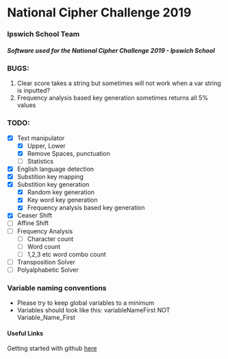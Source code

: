 # National Cipher Challenge 2019
### Ipswich School Team
##### Software used for the National Cipher Challenge 2019 - Ipswich School

### BUGS:
1. Clear score takes a string but sometimes will not work when a var string is inputted? 
2. Frequency analysis based key generation sometimes returns all 5% values

### TODO:
- [x] Text manipulator
  - [x] Upper, Lower
  - [x] Remove Spaces, punctuation
  - [ ] Statistics
- [x] English language detection
- [x] Substition key mapping
- [x] Substition key generation
  - [x] Random key generation
  - [x] Key word key generation
  - [x] Frequency analysis based key generation
- [x] Ceaser Shift
- [ ] Affine Shift
- [ ] Frequency Analysis
  - [ ] Character count
  - [ ] Word count
  - [ ] 1,2,3 etc word combo count
- [ ] Transposition Solver
- [ ] Polyalphabetic Solver

### Variable naming conventions
- Please try to keep global variables to a minimum
- Variables should look like this: variableNameFirst NOT Variable_Name_First

#### Useful Links
Getting started with github [here](https://guides.github.com/activities/hello-world/)
